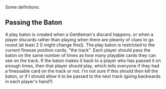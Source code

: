 Some definitons:

## Passing the Baton
A play baton is created when a Gentleman's discard happens, or when a player discards rather than playing when there are pleanty of clues to go round (at least 2 [I might change this]). The play baton is restricted to the current finesse position cards, "the track". Each player should pass the baton on the same number of times as how many playable cards they can see on the track. If the baton makes it back to a player who has passed it on enough times, then that player should play, which tells everyone if they had a finessable card on the track or not.
I'm not sure if this should then kill the baton, or if I should allow it to be passed to the next track (going backwards in each player's hand?)